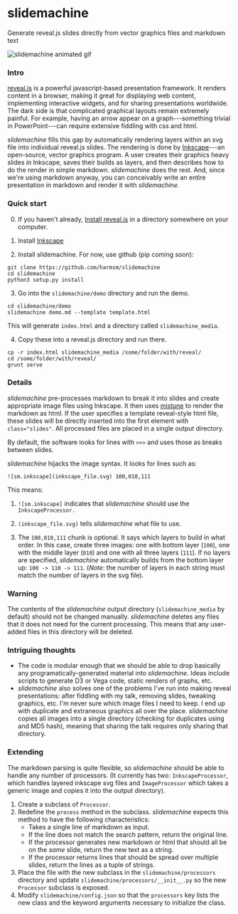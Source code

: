 # slidemachine

Generate reveal.js slides directly from vector graphics files and markdown text

![slidemachine animated gif](https://github.com/harmsm/slidemachine/blob/master/graphics/slidemachine-demo.gif)

### Intro
[reveal.js](https://revealjs.com/) is a powerful javascript-based presentation
framework. It renders content in a browser, making it great for displaying
web content, implementing interactive widgets, and for sharing presentations
worldwide.  The dark side is that complicated graphical layouts remain extremely
painful. For example, having an arrow appear on a graph---something trivial in
PowerPoint---can require extensive fiddling with css and html.

*slidemachine* fills this gap by automatically rendering layers within an svg
file into individual reveal.js slides.  The rendering is done by
[Inkscape](https://inkscape.org/en/)---an open-source, vector graphics
program. A user creates their graphics heavy slides in Inkscape, saves their
builds as layers, and then describes how to do the render in simple markdown.
*slidemachine* does the rest.  And, since we're using markdown anyway, you can
conceivably write an entire presentation in markdown and render it
with *slidemachine.*  

### Quick start

0. If you haven't already, [Install reveal.js](https://github.com/hakimel/reveal.js/#installation)
   in a directory somewhere on your computer.

1. Install [Inkscape](https://inkscape.org/en/)

2. Install slidemachine. For now, use github (pip coming soon):

```
git clone https://github.com/harmsm/slidemachine
cd slidemachine
python3 setup.py install
```

3. Go into the `slidemachine/demo` directory and run the demo.

```
cd slidemachine/demo
slidemachine demo.md --template template.html
```

This will generate `index.html` and a directory called `slidemachine_media`.

4. Copy these into a reveal.js directory and run there.

```
cp -r index.html slidemachine_media /some/folder/with/reveal/
cd /some/folder/with/reveal/
grunt serve
```

### Details

*slidemachine* pre-processes markdown to break it into slides and create
appropriate image files using Inkscape.  It then uses
[mistune](https://github.com/lepture/mistune) to render the markdown as html.
If the user specifies a template reveal-style html file, these slides will
be directly inserted into the first element with `class="slides"`.  All
processed files are placed in a single output directory.

By default, the software looks for lines with `>>>` and uses those as breaks
between slides.

*slidemachine* hijacks the image syntax.  It looks for lines such as:

```
![sm.inkscape](inkscape_file.svg) 100,010,111
```

This means:

1. `![sm.inkscape]` indicates that *slidemachine* should use the
   `InkscapeProcessor.`

2. `(inkscape_file.svg)` tells *slidemachine* what file to use.

3. The `100,010,111` chunk is optional. It says which layers to build in what
   order. In this case, create three images: one with bottom layer (`100`), one
   with the middle layer (`010`) and one with all three layers (`111`).  If no
   layers are specified, *slidemachine* automatically builds from the bottom
   layer up: `100 -> 110 -> 111`.  (*Note*: the number of layers in each string
   must match the number of layers in the svg file).

### Warning

The contents of the *slidemachine* output directory (`slidemachine_media` by
default) should not be changed manually.  *slidemachine* deletes any files that
it does not need for the current processing.  This means that any user-added
files in this directory will be deleted.  

### Intriguing thoughts

 + The code is modular enough that we should be able to drop basically any
   programatically-generated material into *slidemachine*.  Ideas include
   scripts to generate D3 or Vega code, static renders of graphs, etc.
 + *slidemachine* also solves one of the problems I've run into making reveal
   presentations: after fiddling with my talk, removing slides, tweaking
   graphics, etc. I'm never sure which image files I need to keep.  I end up
   with duplicate and extraneous graphics all over the place.  *slidemachine*
   copies all images into a single directory (checking for duplicates using
   and MD5 hash), meaning that sharing the talk requires only sharing that
   directory.  

### Extending

The markdown parsing is quite flexible, so *slidemachine* should be able to
handle any number of processors.  (It currently has two: `InkscapeProcessor`,
which handles layered inkscape svg files and `ImageProcessor` which takes a
generic image and copies it into the output directory).

1. Create a subclass of `Processor`.
2. Redefine the `process` method in the subclass.  *slidemachine* expects this
   method to have the following characteristics:
   + Takes a single line of markdown as input.
   + If the line does not match the search pattern, return the original line.
   + If the processor generates new markdown or html that should all be on the
     *same* slide, return the new text as a string.
   + If the processor returns lines that should be spread over multiple
     slides, return the lines as a tuple of strings.
3. Place the file with the new subclass in the `slidemachine/processors`
   directory and update `slidemachine/processors/__init__.py` so the new
   `Processor` subclass is exposed.
4. Modify `slidemachine/config.json` so that the `processors` key lists the
   new class and the keyword arguments necessary to initialize the class.

